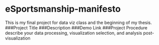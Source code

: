 # eSportsmanship-manifesto
This is my final project for data viz class and the beginning of my thesis.
###Project Title
###Description
###Demo Link
###Project Procedure
describe your data processing, visualization selection, and analysis post-visualization
